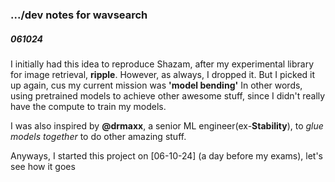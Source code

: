### .../dev notes for wavsearch

##### 061024
I initially had this idea to reproduce Shazam, after my experimental library for image retrieval, **ripple**.
However, as always, I dropped it. But I picked it up again, cus my current mission was **'model bending'**
In other words, using pretrained models to achieve other awesome stuff, since I didn't really have the compute to train my models.

I was also inspired by **@drmaxx**, a senior ML engineer(ex-**Stability**), to *glue models together*  to do other amazing stuff.

Anyways, I started this project on [06-10-24] (a day before my exams), let's see how it goes
